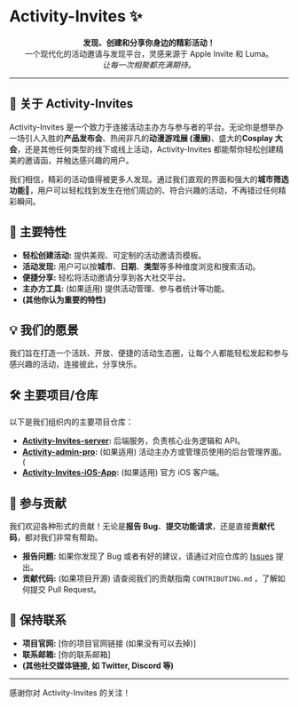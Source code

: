 # Activity-Invites ✨

<p align="center">
  <strong>发现、创建和分享你身边的精彩活动！</strong><br/>
  一个现代化的活动邀请与发现平台，灵感来源于 Apple Invite 和 Luma。<br>
  <i>让每一次相聚都充满期待。</i>
</p>

---

## 🚀 关于 Activity-Invites

Activity-Invites 是一个致力于连接活动主办方与参与者的平台。无论你是想举办一场引人入胜的**产品发布会**、热闹非凡的**动漫游戏展 (漫展)**、盛大的**Cosplay 大会**，还是其他任何类型的线下或线上活动，Activity-Invites 都能帮你轻松创建精美的邀请函，并触达感兴趣的用户。

我们相信，精彩的活动值得被更多人发现。通过我们直观的界面和强大的**城市筛选功能**📍，用户可以轻松找到发生在他们周边的、符合兴趣的活动，不再错过任何精彩瞬间。

## 🌟 主要特性

* **轻松创建活动:** 提供美观、可定制的活动邀请页模板。
* **活动发现:** 用户可以按**城市**、**日期**、**类型**等多种维度浏览和搜索活动。
* **便捷分享:** 轻松将活动邀请分享到各大社交平台。
* **主办方工具:** (如果适用) 提供活动管理、参与者统计等功能。
* **(其他你认为重要的特性)**

## 💡 我们的愿景

我们旨在打造一个活跃、开放、便捷的活动生态圈，让每个人都能轻松发起和参与感兴趣的活动，连接彼此，分享快乐。

## 🛠️ 主要项目/仓库

以下是我们组织内的主要项目仓库：

* **[Activity-Invites-server](https://github.com/Activity-Invites/Activity-Invites-server):** 后端服务，负责核心业务逻辑和 API。
* **[Activity-admin-pro](https://github.com/Activity-Invites/Activity-admin-pro):** (如果适用) 活动主办方或管理员使用的后台管理界面。(
* **[Activity-Invites-iOS-App](https://github.com/Activity-Invites/Activity-Invites-iOS-App):** (如果适用) 官方 iOS 客户端。

## 🤝 参与贡献

我们欢迎各种形式的贡献！无论是**报告 Bug**、**提交功能请求**，还是直接**贡献代码**，都对我们非常有帮助。

* **报告问题:** 如果你发现了 Bug 或者有好的建议，请通过对应仓库的 [Issues](https://github.com/Activity-Invites/.github/issues) 提出。
* **贡献代码:** (如果项目开源) 请查阅我们的贡献指南 `CONTRIBUTING.md` ，了解如何提交 Pull Request。

## 🔗 保持联系

* **项目官网:** [你的项目官网链接 (如果没有可以去掉)]
* **联系邮箱:** [你的联系邮箱]
* **(其他社交媒体链接, 如 Twitter, Discord 等)**

---

感谢你对 Activity-Invites 的关注！
